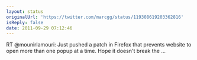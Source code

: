 ```yaml
---
layout: status
originalUrl: 'https://twitter.com/marcgg/status/119308619203362816'
isReply: false
date: 2011-09-29 07:12:46
---
```


RT @mounirlamouri: Just pushed a patch in Firefox that prevents website to open more than one popup at a time. Hope it doesn't break the ...
